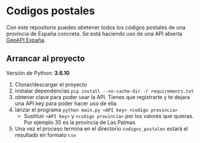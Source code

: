 Codigos postales
================

Con este repositorio puedes obetener todos los códigos postales de una provincia de España concreta. Se está haciendo
uso de una API abierta [GeoAPI España](https://geoapi.es/inicio).

Arrancar al proyecto
--------------------

Versión de Python: __3.6.10__

1. Clonar/descargar el proyecto
2. instalar dependencias `pip install --no-cache-dir -r requirements.txt`
3. obtener clave para poder usar la API. Tienes que registrarte y te dejara una API key para poder hacer uso de ella
4. lanzar el programa `python main.py <API key> <codigo provincia>`
    - Sustituir `<API key>` y `<codigo provincia>` por los valores que quieras. Por ejemplo 35 es la provincia de Las 
    Palmas
5. Una vez el proceso termina en el directorio `codigos_postales` estará el resultado en formato `csv`
